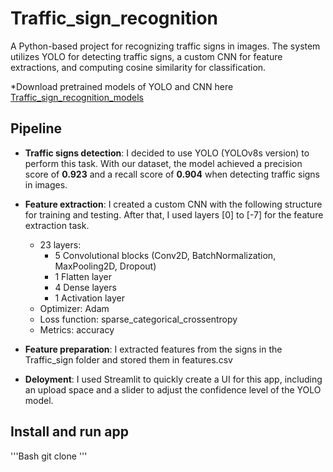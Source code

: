 # Traffic_sign_recognition
A Python-based project for recognizing traffic signs in images. The system utilizes YOLO for detecting traffic signs, a custom CNN for feature extractions, and computing cosine similarity for classification.

*Download pretrained models of YOLO and CNN here [Traffic_sign_recognition_models](https://drive.google.com/drive/folders/1d3zNdvNpWjqcBXehFX9IUEtI2dRwOkaW?usp=sharing)

## Pipeline
- **Traffic signs detection**: I decided to use YOLO (YOLOv8s version) to perform this task. With our dataset, the model achieved a precision score of **0.923** and a recall score of **0.904** when detecting traffic signs in images.

- **Feature extraction**: I created a custom CNN with the following structure for training and testing. After that, I used layers [0] to [-7] for the feature extraction task.
  - 23 layers:
    -  5 Convolutional blocks (Conv2D, BatchNormalization, MaxPooling2D, Dropout)
    -  1 Flatten layer
    -  4 Dense layers
    -  1 Activation layer
  - Optimizer: Adam
  - Loss function: sparse_categorical_crossentropy
  - Metrics: accuracy

- **Feature preparation**: I extracted features from the signs in the Traffic_sign folder and stored them in features.csv
- **Deloyment**: I used Streamlit to quickly create a UI for this app, including an upload space and a slider to adjust the confidence level of the YOLO model.

## Install and run app
'''Bash
git clone <URL of this repository>
'''
